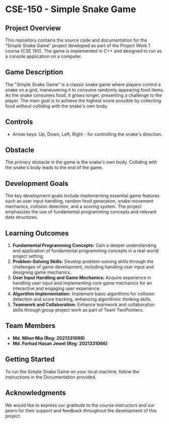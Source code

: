 # CSE-150 - Simple Snake Game

## Project Overview

This repository contains the source code and documentation for the "Simple Snake Game" project developed as part of the Project Work 1 course (CSE 150). The game is implemented in C++ and designed to run as a console application on a computer.

## Game Description

The "Simple Snake Game" is a classic snake game where players control a snake on a grid, maneuvering it to consume randomly appearing food items. As the snake consumes food, it grows longer, presenting a challenge to the player. The main goal is to achieve the highest score possible by collecting food without colliding with the snake's own body.

## Controls

- Arrow keys: Up, Down, Left, Right - for controlling the snake's direction.

## Obstacle

The primary obstacle in the game is the snake's own body. Colliding with the snake's body leads to the end of the game.

## Development Goals

The key development goals include implementing essential game features such as user input handling, random food generation, snake movement mechanics, collision detection, and a scoring system. The project emphasizes the use of fundamental programming concepts and relevant data structures.

## Learning Outcomes

1. **Fundamental Programming Concepts:** Gain a deeper understanding and application of fundamental programming concepts in a real-world project setting.
2. **Problem-Solving Skills:** Develop problem-solving skills through the challenges of game development, including handling user input and designing game mechanics.
3. **User Input Handling and Game Mechanics:** Acquire experience in handling user input and implementing core game mechanics for an interactive and engaging user experience.
4. **Algorithm Implementation:** Implement basic algorithms for collision detection and score tracking, enhancing algorithmic thinking skills.
5. **Teamwork and Collaboration:** Enhance teamwork and collaboration skills through group project work as part of Team TwoPointers.

## Team Members

- **Md. Milon Mia (Reg: 2021331098)**
- **Md. Forhad Hasan Jewel (Reg: 2021331066)**

## Getting Started

To run the Simple Snake Game on your local machine, follow the instructions in the Documentation provided.

## Acknowledgments

We would like to express our gratitude to the course instructors and our peers for their support and feedback throughout the development of this project.
